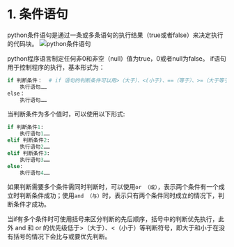 # 1. 条件语句
python条件语句是通过一条或多条语句的执行结果（true或者false）来决定执行的代码块。
![python条件语句](https://www.runoob.com/wp-content/uploads/2013/11/if-condition.jpg)

python程序语言制定任何非0和非空（null）值为true，0或者null为false。
if语句用于控制程序的执行，基本形式为：
```python
if 判断条件：  # if 语句的判断条件可以用>（大于）、<(小于)、==（等于）、>=（大于等于）、<=（小于等于）来表示其关系。
    执行语句……
else：
    执行语句……
```

当判断条件为多个值时，可以使用以下形式:
```python
if 判断条件1:
    执行语句1……
elif 判断条件2:
    执行语句2……
elif 判断条件3:
    执行语句3……
else:
    执行语句4……
```

如果判断需要多个条件需同时判断时，可以使用`or （或）`，表示两个条件有一个成立时判断条件成功；使用`and （与）`时，表示只有两个条件同时成立的情况下，判断条件才成功。

当if有多个条件时可使用括号来区分判断的先后顺序，括号中的判断优先执行，此外 and 和 or 的优先级低于>（大于）、<（小于）等判断符号，即大于和小于在没有括号的情况下会比与或要优先判断。